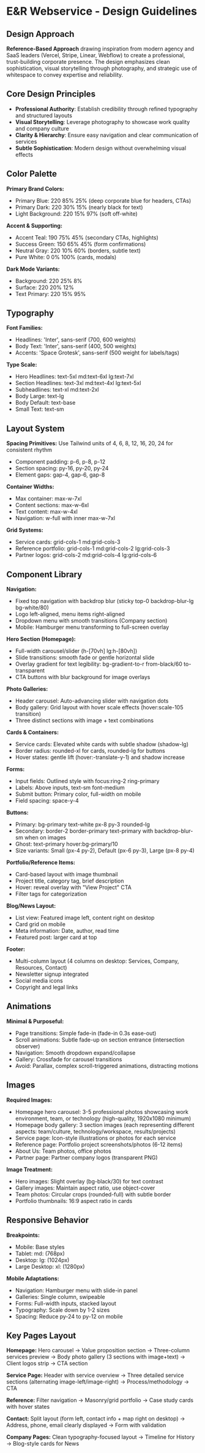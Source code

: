 # E&R Webservice - Design Guidelines

## Design Approach
**Reference-Based Approach** drawing inspiration from modern agency and SaaS leaders (Vercel, Stripe, Linear, Webflow) to create a professional, trust-building corporate presence. The design emphasizes clean sophistication, visual storytelling through photography, and strategic use of whitespace to convey expertise and reliability.

## Core Design Principles
- **Professional Authority**: Establish credibility through refined typography and structured layouts
- **Visual Storytelling**: Leverage photography to showcase work quality and company culture
- **Clarity & Hierarchy**: Ensure easy navigation and clear communication of services
- **Subtle Sophistication**: Modern design without overwhelming visual effects

## Color Palette

**Primary Brand Colors:**
- Primary Blue: 220 85% 25% (deep corporate blue for headers, CTAs)
- Primary Dark: 220 30% 15% (nearly black for text)
- Light Background: 220 15% 97% (soft off-white)

**Accent & Supporting:**
- Accent Teal: 190 75% 45% (secondary CTAs, highlights)
- Success Green: 150 65% 45% (form confirmations)
- Neutral Gray: 220 10% 60% (borders, subtle text)
- Pure White: 0 0% 100% (cards, modals)

**Dark Mode Variants:**
- Background: 220 25% 8%
- Surface: 220 20% 12%
- Text Primary: 220 15% 95%

## Typography

**Font Families:**
- Headlines: 'Inter', sans-serif (700, 600 weights)
- Body Text: 'Inter', sans-serif (400, 500 weights)
- Accents: 'Space Grotesk', sans-serif (500 weight for labels/tags)

**Type Scale:**
- Hero Headlines: text-5xl md:text-6xl lg:text-7xl
- Section Headlines: text-3xl md:text-4xl lg:text-5xl
- Subheadlines: text-xl md:text-2xl
- Body Large: text-lg
- Body Default: text-base
- Small Text: text-sm

## Layout System

**Spacing Primitives:** Use Tailwind units of 4, 6, 8, 12, 16, 20, 24 for consistent rhythm
- Component padding: p-6, p-8, p-12
- Section spacing: py-16, py-20, py-24
- Element gaps: gap-4, gap-6, gap-8

**Container Widths:**
- Max container: max-w-7xl
- Content sections: max-w-6xl
- Text content: max-w-4xl
- Navigation: w-full with inner max-w-7xl

**Grid Systems:**
- Service cards: grid-cols-1 md:grid-cols-3
- Reference portfolio: grid-cols-1 md:grid-cols-2 lg:grid-cols-3
- Partner logos: grid-cols-2 md:grid-cols-4 lg:grid-cols-6

## Component Library

**Navigation:**
- Fixed top navigation with backdrop blur (sticky top-0 backdrop-blur-lg bg-white/80)
- Logo left-aligned, menu items right-aligned
- Dropdown menu with smooth transitions (Company section)
- Mobile: Hamburger menu transforming to full-screen overlay

**Hero Section (Homepage):**
- Full-width carousel/slider (h-[70vh] lg:h-[80vh])
- Slide transitions: smooth fade or gentle horizontal slide
- Overlay gradient for text legibility: bg-gradient-to-r from-black/60 to-transparent
- CTA buttons with blur background for image overlays

**Photo Galleries:**
- Header carousel: Auto-advancing slider with navigation dots
- Body gallery: Grid layout with hover scale effects (hover:scale-105 transition)
- Three distinct sections with image + text combinations

**Cards & Containers:**
- Service cards: Elevated white cards with subtle shadow (shadow-lg)
- Border radius: rounded-xl for cards, rounded-lg for buttons
- Hover states: gentle lift (hover:-translate-y-1) and shadow increase

**Forms:**
- Input fields: Outlined style with focus:ring-2 ring-primary
- Labels: Above inputs, text-sm font-medium
- Submit button: Primary color, full-width on mobile
- Field spacing: space-y-4

**Buttons:**
- Primary: bg-primary text-white px-8 py-3 rounded-lg
- Secondary: border-2 border-primary text-primary with backdrop-blur-sm when on images
- Ghost: text-primary hover:bg-primary/10
- Size variants: Small (px-4 py-2), Default (px-6 py-3), Large (px-8 py-4)

**Portfolio/Reference Items:**
- Card-based layout with image thumbnail
- Project title, category tag, brief description
- Hover: reveal overlay with "View Project" CTA
- Filter tags for categorization

**Blog/News Layout:**
- List view: Featured image left, content right on desktop
- Card grid on mobile
- Meta information: Date, author, read time
- Featured post: larger card at top

**Footer:**
- Multi-column layout (4 columns on desktop: Services, Company, Resources, Contact)
- Newsletter signup integrated
- Social media icons
- Copyright and legal links

## Animations

**Minimal & Purposeful:**
- Page transitions: Simple fade-in (fade-in 0.3s ease-out)
- Scroll animations: Subtle fade-up on section entrance (intersection observer)
- Navigation: Smooth dropdown expand/collapse
- Gallery: Crossfade for carousel transitions
- Avoid: Parallax, complex scroll-triggered animations, distracting motions

## Images

**Required Images:**
- Homepage hero carousel: 3-5 professional photos showcasing work environment, team, or technology (high-quality, 1920x1080 minimum)
- Homepage body gallery: 3 section images (each representing different aspects: team/culture, technology/workspace, results/projects)
- Service page: Icon-style illustrations or photos for each service
- Reference page: Portfolio project screenshots/photos (6-12 items)
- About Us: Team photos, office photos
- Partner page: Partner company logos (transparent PNG)

**Image Treatment:**
- Hero images: Slight overlay (bg-black/30) for text contrast
- Gallery images: Maintain aspect ratio, use object-cover
- Team photos: Circular crops (rounded-full) with subtle border
- Portfolio thumbnails: 16:9 aspect ratio in cards

## Responsive Behavior

**Breakpoints:**
- Mobile: Base styles
- Tablet: md: (768px)
- Desktop: lg: (1024px)
- Large Desktop: xl: (1280px)

**Mobile Adaptations:**
- Navigation: Hamburger menu with slide-in panel
- Galleries: Single column, swipeable
- Forms: Full-width inputs, stacked layout
- Typography: Scale down by 1-2 sizes
- Spacing: Reduce py-24 to py-12 on mobile

## Key Pages Layout

**Homepage:** Hero carousel → Value proposition section → Three-column services preview → Body photo gallery (3 sections with image+text) → Client logos strip → CTA section

**Service Page:** Header with service overview → Three detailed service sections (alternating image-left/image-right) → Process/methodology → CTA

**Reference:** Filter navigation → Masonry/grid portfolio → Case study cards with hover states

**Contact:** Split layout (form left, contact info + map right on desktop) → Address, phone, email clearly displayed → Form with validation

**Company Pages:** Clean typography-focused layout → Timeline for History → Blog-style cards for News